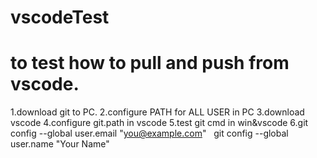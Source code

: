 # vscodeTest
# to test how to pull and push from vscode.
1.download git to PC.
2.configure PATH for ALL USER in PC
3.download vscode
4.configure git.path in vscode
5.test git cmd in win&vscode
6.git config --global user.email "you@example.com"
  git config --global user.name "Your Name"
